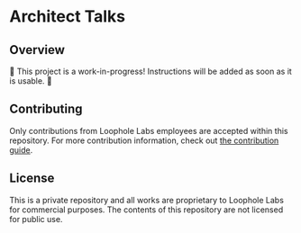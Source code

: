 # Architect Talks

## Overview

🚧 This project is a work-in-progress! Instructions will be added as soon as it is usable. 🚧

## Contributing

Only contributions from Loophole Labs employees are accepted within this repository. For more contribution information, check out [the contribution guide](./CONTRIBUTING.md).

## License

This is a private repository and all works are proprietary to Loophole Labs for commercial purposes.
The contents of this repository are not licensed for public use.
